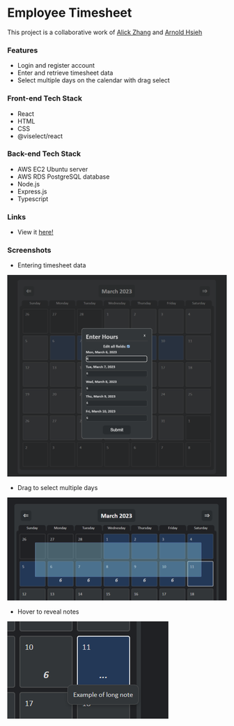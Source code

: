 # Employee Timesheet

This project is a collaborative work of [Alick Zhang](https://github.com/AlickZhangGit) and [Arnold Hsieh](https://github.com/arnh8)

### Features

- Login and register account
- Enter and retrieve timesheet data
- Select multiple days on the calendar with drag select

### Front-end Tech Stack

- React
- HTML
- CSS
- @viselect/react

### Back-end Tech Stack

- AWS EC2 Ubuntu server
- AWS RDS PostgreSQL database
- Node.js
- Express.js
- Typescript

### Links

- View it [here!](https://ec2-52-72-138-30.compute-1.amazonaws.com:6969/)

### Screenshots

- Entering timesheet data

![](./screenshots/screenshot1.png)

- Drag to select multiple days

![](./screenshots/screenshot2.png)

- Hover to reveal notes

![](./screenshots/screenshot3.png)
